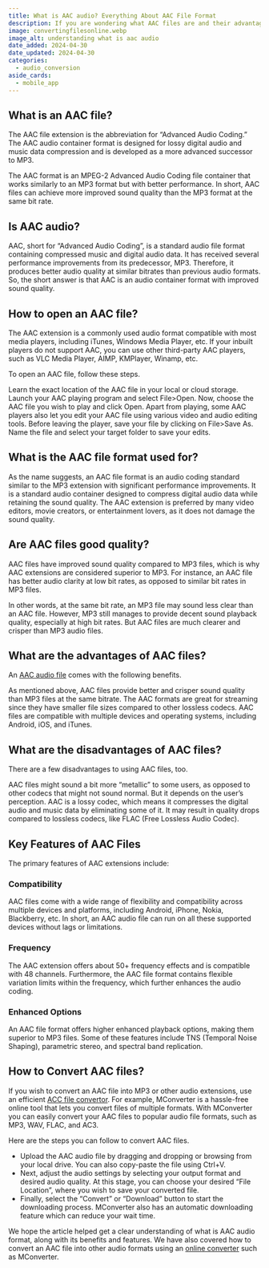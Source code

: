 ```yaml
---
title: What is AAC audio? Everything About AAC File Format
description: If you are wondering what AAC files are and their advantages and disadvantages, then this article is for you! Read more here!
image: convertingfilesonline.webp
image_alt: understanding what is aac audio
date_added: 2024-04-30
date_updated: 2024-04-30
categories:
  - audio_conversion
aside_cards:
  - mobile_app
---
```


## What is an AAC file?
The AAC file extension is the abbreviation for “Advanced Audio Coding.” The AAC audio container format is designed for lossy digital audio and music data compression and is developed as a more advanced successor to MP3.

The AAC format is an MPEG-2 Advanced Audio Coding file container that works similarly to an MP3 format but with better performance. In short, AAC files can achieve more improved sound quality than the MP3 format at the same bit rate.

## Is AAC audio?
AAC, short for “Advanced Audio Coding”, is a standard audio file format containing compressed music and digital audio data. It has received several performance improvements from its predecessor, MP3. Therefore, it produces better audio quality at similar bitrates than previous audio formats. So, the short answer is that AAC is an audio container format with improved sound quality.

## How to open an AAC file?
The AAC extension is a commonly used audio format compatible with most media players, including iTunes, Windows Media Player, etc. If your inbuilt players do not support AAC, you can use other third-party AAC players, such as VLC Media Player, AIMP, KMPlayer, Winamp, etc.

To open an AAC file, follow these steps.

Learn the exact location of the AAC file in your local or cloud storage.
Launch your AAC playing program and select File>Open.
Now, choose the AAC file you wish to play and click Open.
Apart from playing, some AAC players also let you edit your AAC file using various video and audio editing tools.
Before leaving the player, save your file by clicking on File>Save As. Name the file and select your target folder to save your edits.

## What is the AAC file format used for?
As the name suggests, an AAC file format is an audio coding standard similar to the MP3 extension with significant performance improvements. It is a standard audio container designed to compress digital audio data while retaining the sound quality. The AAC extension is preferred by many video editors, movie creators, or entertainment lovers, as it does not damage the sound quality.

## Are AAC files good quality?
AAC files have improved sound quality compared to MP3 files, which is why AAC extensions are considered superior to MP3. For instance, an AAC file has better audio clarity at low bit rates, as opposed to similar bit rates in MP3 files.

In other words, at the same bit rate, an MP3 file may sound less clear than an AAC file. However, MP3 still manages to provide decent sound playback quality, especially at high bit rates. But AAC files are much clearer and crisper than MP3 audio files.

## What are the advantages of AAC files?
An [AAC audio file](https://mconverter.eu/converter/to/audio/) comes with the following benefits.

As mentioned above, AAC files provide better and crisper sound quality than MP3 files at the same bitrate.
The AAC formats are great for streaming since they have smaller file sizes compared to other lossless codecs.
AAC files are compatible with multiple devices and operating systems, including Android, iOS, and iTunes.

## What are the disadvantages of AAC files?
There are a few disadvantages to using AAC files, too.

AAC files might sound a bit more “metallic” to some users, as opposed to other codecs that might not sound normal. But it depends on the user’s perception.
AAC is a lossy codec, which means it compresses the digital audio and music data by eliminating some of it. It may result in quality drops compared to lossless codecs, like FLAC (Free Lossless Audio Codec).

## Key Features of AAC Files
The primary features of AAC extensions include:

### Compatibility
AAC files come with a wide range of flexibility and compatibility across multiple devices and platforms, including Android, iPhone, Nokia, Blackberry, etc. In short, an AAC audio file can run on all these supported devices without lags or limitations.

### Frequency
The AAC extension offers about 50+ frequency effects and is compatible with 48 channels. Furthermore, the AAC file format contains flexible variation limits within the frequency, which further enhances the audio coding.

### Enhanced Options
An AAC file format offers higher enhanced playback options, making them superior to MP3 files. Some of these features include TNS (Temporal Noise Shaping), parametric stereo, and spectral band replication.

## How to Convert AAC files?
If you wish to convert an AAC file into MP3 or other audio extensions, use an efficient [ACC file convertor](https://mconverter.eu/convert/aac/). For example, MConverter is a hassle-free online tool that lets you convert files of multiple formats. With MConverter you can easily convert your AAC files to popular audio file formats, such as MP3, WAV, FLAC, and AC3.

Here are the steps you can follow to convert AAC files.

- Upload the AAC audio file by dragging and dropping or browsing from your local drive. You can also copy-paste the file using Ctrl+V.
- Next, adjust the audio settings by selecting your output format and desired audio quality. At this stage, you can choose your desired “File Location”, where you wish to save your converted file.
- Finally, select the “Convert” or “Download” button to start the downloading process. MConverter also has an automatic downloading feature which can reduce your wait time. 

We hope the article helped get a clear understanding of what is AAC audio format, along with its benefits and features. We have also covered how to convert an AAC file into other audio formats using an [online converter](https://mconverter.eu/) such as MConverter.
